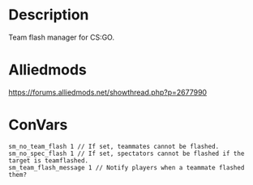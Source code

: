 # Description
Team flash manager for CS:GO.

# Alliedmods
https://forums.alliedmods.net/showthread.php?p=2677990

# ConVars
```
sm_no_team_flash 1 // If set, teammates cannot be flashed.
sm_no_spec_flash 1 // If set, spectators cannot be flashed if the target is teamflashed.
sm_team_flash_message 1 // Notify players when a teammate flashed them?
```
